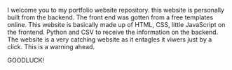 I welcome you to my portfolio website repository. this website is personally built from the backend.
The front end was gotten from a free templates online. This website is basically made up of HTML, CSS, little JavaScript on the frontend. Python and CSV to receive the information on the backend. 
The website is a very catching website as it entagles it viwers just by a click. This is a warning ahead. 

GOODLUCK!